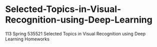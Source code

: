 # Selected-Topics-in-Visual-Recognition-using-Deep-Learning
113 Spring 535521 Selected Topics in Visual Recognition using Deep Learning Homeworks
